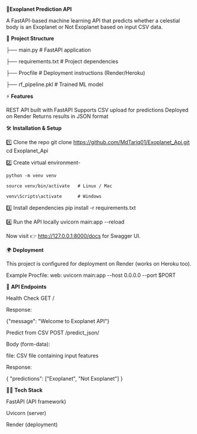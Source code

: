 
🚀**Exoplanet Prediction API**

A FastAPI-based machine learning API that predicts whether a celestial body is an Exoplanet or Not Exoplanet based on input CSV data.

📂 **Project Structure**

├── main.py             # FastAPI application

├── requirements.txt    # Project dependencies

├── Procfile            # Deployment instructions (Render/Heroku)

├── rf_pipeline.pkl     # Trained ML model

⚡ **Features**

REST API built with FastAPI
Supports CSV upload for predictions
Deployed on Render
Returns results in JSON format

🛠 **Installation & Setup**

1️⃣ Clone the repo
git clone https://github.com/MdTariq01/Exoplanet_Api.git
cd Exoplanet_Api

2️⃣ Create virtual environment-

    python -m venv venv

    source venv/bin/activate   # Linux / Mac

    venv\Scripts\activate      # Windows


3️⃣ Install dependencies
pip install -r requirements.txt

4️⃣ Run the API locally
uvicorn main:app --reload


Now visit 👉 http://127.0.0.1:8000/docs for Swagger UI.

🌍 **Deployment**

This project is configured for deployment on Render (works on Heroku too).

Example Procfile:
web: uvicorn main:app --host 0.0.0.0 --port $PORT

📡 **API Endpoints**

Health Check
GET /

Response:

{"message": "Welcome to Exoplanet API"}

Predict from CSV
POST /predict_json/

Body (form-data):

file: CSV file containing input features

Response:

{
  "predictions": ["Exoplanet", "Not Exoplanet"]
}

🧑‍💻 **Tech Stack**

FastAPI (API framework)

Uvicorn (server)

Render (deployment)
